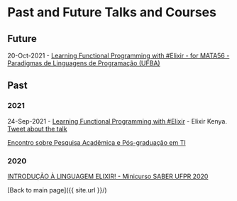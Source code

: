 # Past and Future Talks and Courses

## Future


20-Oct-2021 - [Learning Functional Programming with #Elixir - for MATA56 - Paradigmas de Linguagens de Programação (UFBA)](https://github.com/mata56-ic-ufba/paradigmas)

## Past

### 2021

24-Sep-2021 - [Learning Functional Programming with #Elixir](https://youtu.be/dgZZmzzZlf4) - Elixir Kenya. [Tweet about the talk](https://twitter.com/ElixirConfAfric/status/1440211538292269062/photo/1)

[Encontro sobre Pesquisa Acadêmica e Pós-graduação em TI](https://youtu.be/sHQertlDluY)

### 2020
[INTRODUÇÃO À LINGUAGEM ELIXIR! - Minicurso SABER UFPR 2020](https://youtu.be/0P941Wc8Vmo)




[Back to main page]({{ site.url }}/)


